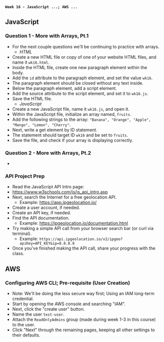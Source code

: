 **`Week 16 - JavaScript ...; AWS ...`**

## JavaScript

### Question 1 - More with Arrays, Pt.1
- For the next couple questions we'll be continuing to practice with arrays.
  - *HTML*
- Create a new HTML file or copy of one of your website HTML files, and name it `wk16.html`.
- Inside the HTML file, create one new paragraph element within the body.
- Add the `id` attribute to the paragraph element, and set the value `wk16`.
- The paragraph element should be closed without any text inside.
- Below the paragraph element, add a script element.
- Add the source attribute to the script element, and set it to `wk16.js`.
- Save the HTML file.
  - *JavaScript*
- Create a new JavaScript file, name it `wk16.js`, and open it.
- Within the JavaScript file, initialize an array named, `fruits`.
- Add the following strings to the array: `"Banana", "Orange", "Apple", "Mango", "Lemon", "Cherry"`.
- Next, write a get element by ID statement.
- The statement should target ID `wk16` and be set to `fruits`.
- Save the file, and check if your array is displaying correctly.

### Question 2 - More with Arrays, Pt.2
- 

### API Project Prep
- Read the JavaScript API Intro page:
- https://www.w3schools.com/js/js_api_intro.asp
- Next, search the Internet for a free geolocation API.
  - Example: https://app.ipgeolocation.io/
- Create a user account, if needed.
- Create an API key, if needed.
- Find the API documentation.
  - Example: https://ipgeolocation.io/documentation.html
- Try making a simple API call from your browser search bar (or curl via terminal).
  - Example: `https://api.ipgeolocation.io/v2/ipgeo?apiKey=API_KEY&ip=8.8.8.8`
- Once you've finished making the API call, share your progress with the class.

## AWS

### Configuring AWS CLI; Pre-requisite (User Creation)
- Note: We'll be doing the less secure way first; Using an IAM long-term credential.
- Start by opening the AWS console and searching "IAM".
- Next, click the "create user" button.
- Name the user `test-user`.
- Attach the `ReadOnlyAdmins` group (made during week 1-3 in this course) to the user.
- Click "Next" through the remaining pages, keeping all other settings to their defaults.
